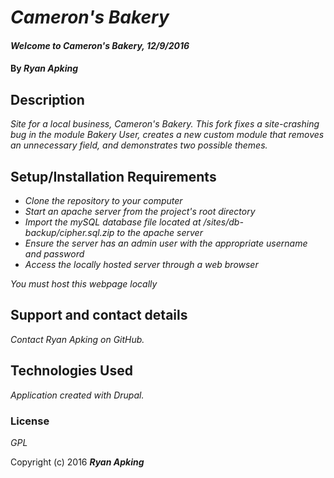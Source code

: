 # _Cameron's Bakery_

#### _Welcome to Cameron's Bakery, 12/9/2016_

#### By _**Ryan Apking**_

## Description

_Site for a local business, Cameron's Bakery. This fork fixes a site-crashing bug in the module Bakery User, creates a new custom module that removes an unnecessary field, and demonstrates two possible themes._

## Setup/Installation Requirements

* _Clone the repository to your computer_
* _Start an apache server from the project's root directory_
* _Import the mySQL database file located at /sites/db-backup/cipher.sql.zip to the apache server_
* _Ensure the server has an admin user with the appropriate username and password_
* _Access the locally hosted server through a web browser_

_You must host this webpage locally_

## Support and contact details

_Contact Ryan Apking on GitHub._

## Technologies Used

_Application created with Drupal._

### License

*GPL*

Copyright (c) 2016 **_Ryan Apking_**
